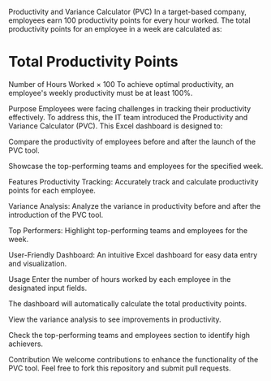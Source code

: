 Productivity and Variance Calculator (PVC)
In a target-based company, employees earn 100 productivity points for every hour worked. The total productivity points for an employee in a week are calculated as:

Total Productivity Points
=
Number of Hours Worked
×
100
To achieve optimal productivity, an employee's weekly productivity must be at least 100%.

Purpose
Employees were facing challenges in tracking their productivity effectively. To address this, the IT team introduced the Productivity and Variance Calculator (PVC). This Excel dashboard is designed to:

Compare the productivity of employees before and after the launch of the PVC tool.

Showcase the top-performing teams and employees for the specified week.

Features
Productivity Tracking: Accurately track and calculate productivity points for each employee.

Variance Analysis: Analyze the variance in productivity before and after the introduction of the PVC tool.

Top Performers: Highlight top-performing teams and employees for the week.

User-Friendly Dashboard: An intuitive Excel dashboard for easy data entry and visualization.

Usage
Enter the number of hours worked by each employee in the designated input fields.

The dashboard will automatically calculate the total productivity points.

View the variance analysis to see improvements in productivity.

Check the top-performing teams and employees section to identify high achievers.

Contribution
We welcome contributions to enhance the functionality of the PVC tool. Feel free to fork this repository and submit pull requests.
